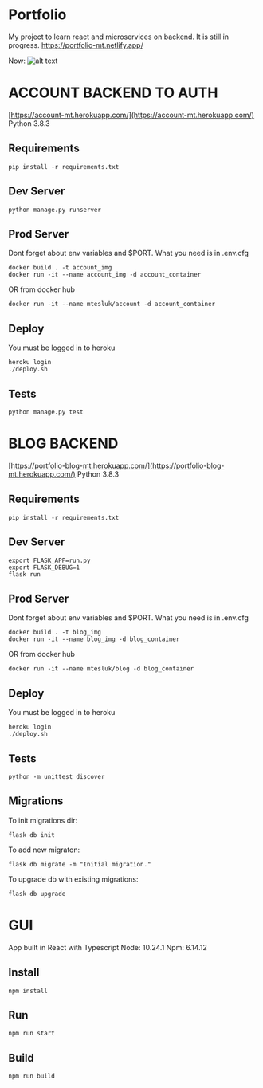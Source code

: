 # Portfolio

My project to learn react and microservices on backend. It is still in progress.
https://portfolio-mt.netlify.app/

Now:
![alt text](http://mateusz.tesluk.pl/Portfolio.jpg)

# ACCOUNT BACKEND TO AUTH
[https://account-mt.herokuapp.com/](https://account-mt.herokuapp.com/)
Python 3.8.3

## Requirements
```
pip install -r requirements.txt
```

## Dev Server
```
python manage.py runserver
```

## Prod Server
Dont forget about env variables and $PORT.
What you need is in .env.cfg
```
docker build . -t account_img
docker run -it --name account_img -d account_container
```
OR from docker hub
```
docker run -it --name mtesluk/account -d account_container
```

## Deploy
You must be logged in to heroku
```
heroku login
./deploy.sh
```

## Tests
```
python manage.py test
```

# BLOG BACKEND
[https://portfolio-blog-mt.herokuapp.com/](https://portfolio-blog-mt.herokuapp.com/)
Python 3.8.3

## Requirements
```
pip install -r requirements.txt
```

## Dev Server
```
export FLASK_APP=run.py
export FLASK_DEBUG=1
flask run
```

## Prod Server
Dont forget about env variables and $PORT.
What you need is in .env.cfg
```
docker build . -t blog_img
docker run -it --name blog_img -d blog_container
```
OR from docker hub
```
docker run -it --name mtesluk/blog -d blog_container
```

## Deploy
You must be logged in to heroku
```
heroku login
./deploy.sh
```

## Tests
```
python -m unittest discover
```

## Migrations
To init migrations dir:
```
flask db init
```
To add new migraton:
```
flask db migrate -m "Initial migration."
```
To upgrade db with existing migrations:
```
flask db upgrade
```




# GUI
App built in React with Typescript
Node: 10.24.1
Npm: 6.14.12

## Install
```
npm install
```

## Run
```
npm run start
```

## Build
```
npm run build
```